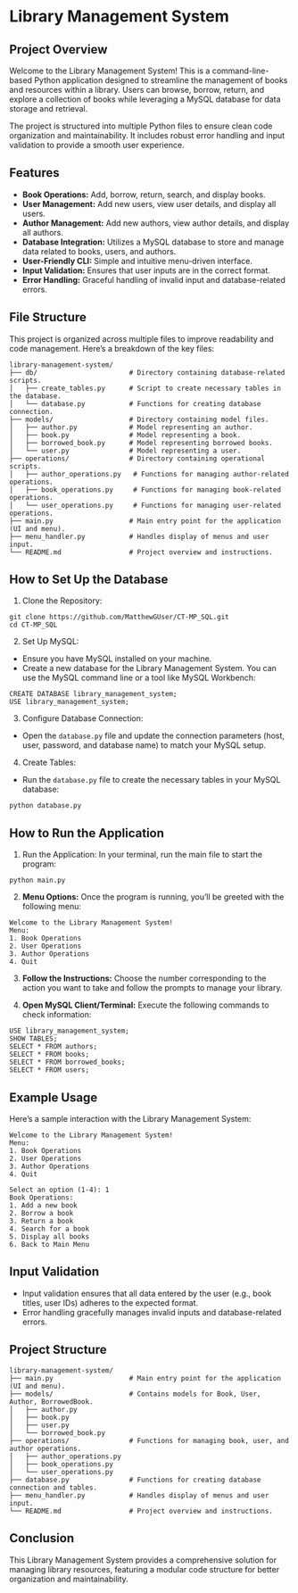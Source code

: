 # Library Management System
## Project Overview
Welcome to the Library Management System! This is a command-line-based Python application designed to streamline the management of books and resources within a library. Users can browse, borrow, return, and explore a collection of books while leveraging a MySQL database for data storage and retrieval.

The project is structured into multiple Python files to ensure clean code organization and maintainability. It includes robust error handling and input validation to provide a smooth user experience.

## Features
* **Book Operations:** Add, borrow, return, search, and display books.
* **User Management:** Add new users, view user details, and display all users.
* **Author Management:** Add new authors, view author details, and display all authors.
* **Database Integration:** Utilizes a MySQL database to store and manage data related to books, users, and authors.
* **User-Friendly CLI:** Simple and intuitive menu-driven interface.
* **Input Validation:** Ensures that user inputs are in the correct format.
* **Error Handling:** Graceful handling of invalid input and database-related errors.
## File Structure
This project is organized across multiple files to improve readability and code management.
Here’s a breakdown of the key files:
```
library-management-system/
├── db/                       # Directory containing database-related scripts.
│   ├── create_tables.py      # Script to create necessary tables in the database.
│   └── database.py           # Functions for creating database connection.
├── models/                   # Directory containing model files.
│   ├── author.py             # Model representing an author.
│   ├── book.py               # Model representing a book.
│   ├── borrowed_book.py      # Model representing borrowed books.
│   └── user.py               # Model representing a user.
├── operations/               # Directory containing operational scripts.
│   ├── author_operations.py   # Functions for managing author-related operations.
│   ├── book_operations.py     # Functions for managing book-related operations.
│   └── user_operations.py     # Functions for managing user-related operations.
├── main.py                   # Main entry point for the application (UI and menu).
├── menu_handler.py           # Handles display of menus and user input.
└── README.md                 # Project overview and instructions.
```
## How to Set Up the Database
1. Clone the Repository:
```
git clone https://github.com/MatthewGUser/CT-MP_SQL.git
cd CT-MP_SQL
```
2. Set Up MySQL:
* Ensure you have MySQL installed on your machine.
* Create a new database for the Library Management System. You can use the MySQL command line or a tool like MySQL Workbench:
```
CREATE DATABASE library_management_system;
USE library_management_system;
```
3. Configure Database Connection:
* Open the `database.py` file and update the connection parameters (host, user, password, and database name) to match your MySQL setup.
4. Create Tables:
* Run the `database.py` file to create the necessary tables in your MySQL database:
```
python database.py
```
## How to Run the Application
1. Run the Application: In your terminal, run the main file to start the program:
```
python main.py
```
2. **Menu Options:** Once the program is running, you’ll be greeted with the following menu:
```
Welcome to the Library Management System!
Menu:
1. Book Operations
2. User Operations
3. Author Operations
4. Quit
```
3. **Follow the Instructions:** Choose the number corresponding to the action you want to take and follow the prompts to manage your library.

4. **Open MySQL Client/Terminal:** Execute the following commands to check information:
```
USE library_management_system;
SHOW TABLES;
SELECT * FROM authors;
SELECT * FROM books;
SELECT * FROM borrowed_books;
SELECT * FROM users;
```
## Example Usage
Here’s a sample interaction with the Library Management System:
```
Welcome to the Library Management System!
Menu:
1. Book Operations
2. User Operations
3. Author Operations
4. Quit

Select an option (1-4): 1
Book Operations:
1. Add a new book
2. Borrow a book
3. Return a book
4. Search for a book
5. Display all books
6. Back to Main Menu
```
## Input Validation
* Input validation ensures that all data entered by the user (e.g., book titles, user IDs) adheres to the expected format.
* Error handling gracefully manages invalid inputs and database-related errors.
## Project Structure
```
library-management-system/
├── main.py                   # Main entry point for the application (UI and menu).
├── models/                   # Contains models for Book, User, Author, BorrowedBook.
│   ├── author.py             
│   ├── book.py              
│   ├── user.py              
│   └── borrowed_book.py      
├── operations/               # Functions for managing book, user, and author operations.
│   ├── author_operations.py   
│   ├── book_operations.py     
│   └── user_operations.py     
├── database.py               # Functions for creating database connection and tables.
├── menu_handler.py           # Handles display of menus and user input.
└── README.md                 # Project overview and instructions.
```
## Conclusion
This Library Management System provides a comprehensive solution for managing library resources, featuring a modular code structure for better organization and maintainability.